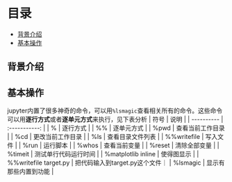 # 目录
* [背景介绍](#背景介绍)
* [基本操作](#基本操作)


## 背景介绍

## 基本操作
jupyter内置了很多神奇的命令，可以用`%lsmagic`查看相关所有的命令。这些命令可以用**逐行方式**或者**逐单元方式**来执行，见下表分析
|  符号      | 说明         |
| ----------  | :-----------: |
| %        | 逐行方式       |
| %%         | 逐单元方式        |
| %pwd         | 查看当前工作目录        |
| %cd         | 更改当前工作目录    |
| %ls         | 查看目录文件列表       |
| %%writefile         | 写入文件        |
| %run         | 运行脚本        |
| %whos         | 查看当前变量        |
| %reset         | 清除全部变量       |
| %timeit         | 测试单行代码运行时间        |
| %matplotlib inline | 使得图显示   |
| %%writefile target.py | 把代码输入到target.py这个文件｜
| %lsmagic | 显示有那些内置到功能 |



